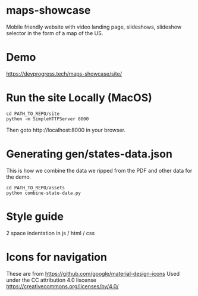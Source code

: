 # maps-showcase
Mobile friendly website with video landing page, slideshows, slideshow selector in the form of a map of the US.

# Demo

https://devprogress.tech/maps-showcase/site/

# Run the site Locally (MacOS)

    cd PATH_TO_REPO/site
    python -m SimpleHTTPServer 8000

Then goto http://localhost:8000 in your browser.

# Generating gen/states-data.json

This is how we combine the data we ripped from the PDF and other data for the demo.

    cd PATH_TO_REPO/assets
    python combine-state-data.py

# Style guide

2 space indentation in js / html / css

# Icons for navigation
These are from https://github.com/google/material-design-icons
Used under the CC attribution 4.0 liscense https://creativecommons.org/licenses/by/4.0/